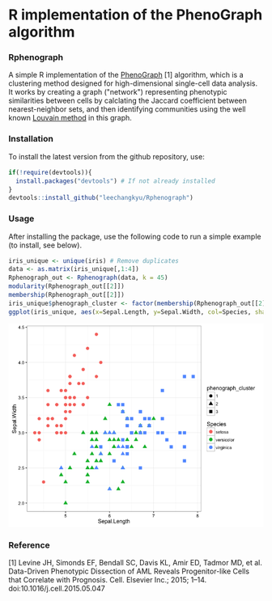 R implementation of the PhenoGraph algorithm
===============

### Rphenograph

A simple R implementation of the [PhenoGraph](http://www.cell.com/cell/abstract/S0092-8674(15)00637-6) [1] algorithm, which is a clustering method designed for high-dimensional single-cell data analysis. It works by creating a graph ("network") representing phenotypic similarities between cells by calclating the Jaccard coefficient between nearest-neighbor sets, and then identifying communities using the well known [Louvain method](https://sites.google.com/site/findcommunities/) in this graph. 


### Installation

To install the latest version from the github repository, use:

``` r
if(!require(devtools)){
  install.packages("devtools") # If not already installed
}
devtools::install_github("leechangkyu/Rphenograph")
```


### Usage

After installing the package, use the following code to run a simple example (to install, see below).

``` r
iris_unique <- unique(iris) # Remove duplicates
data <- as.matrix(iris_unique[,1:4])
Rphenograph_out <- Rphenograph(data, k = 45)
modularity(Rphenograph_out[[2]])
membership(Rphenograph_out[[2]])
iris_unique$phenograph_cluster <- factor(membership(Rphenograph_out[[2]]))
ggplot(iris_unique, aes(x=Sepal.Length, y=Sepal.Width, col=Species, shape=phenograph_cluster)) + geom_point(size = 3)+theme_bw()

```

![](Rhpenograph_iris_cluster.png)

### Reference

[1] Levine JH, Simonds EF, Bendall SC, Davis KL, Amir ED, Tadmor MD, et al. Data-Driven Phenotypic Dissection of AML Reveals Progenitor-like Cells that Correlate with Prognosis. Cell. Elsevier Inc.; 2015; 1–14. doi:10.1016/j.cell.2015.05.047


